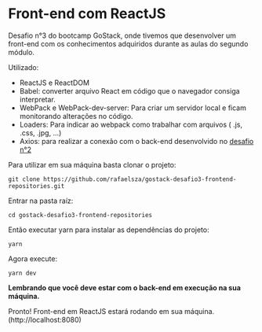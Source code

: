 # Front-end com ReactJS

Desafio n°3 do bootcamp GoStack, onde tivemos que desenvolver um front-end com os conhecimentos adquiridos durante as aulas do segundo módulo.

Utilizado:

- ReactJS e ReactDOM
- Babel: converter arquivo React em código que o navegador consiga interpretar.
- WebPack e WebPack-dev-server: Para criar um servidor local e ficam monitorando alterações no código.
- Loaders: Para indicar ao webpack como trabalhar com arquivos ( .js, .css, .jpg, ...)
- Axios: para realizar a conexão com o back-end desenvolvido no <a href="https://github.com/rafaelsza/gostack-desafio2-backend-repositories">desafio n°2</a>

Para utilizar em sua máquina basta clonar o projeto:
```
git clone https://github.com/rafaelsza/gostack-desafio3-frontend-repositories.git
```

Entrar na pasta raíz:
```
cd gostack-desafio3-frontend-repositories
```

Então executar yarn para instalar as dependências do projeto:
```
yarn
```

Agora execute:
```
yarn dev
```

<b>Lembrando que você deve estar com o back-end em execução na sua máquina.</b>

Pronto! Front-end em ReactJS estará rodando em sua máquina. (http://localhost:8080)
